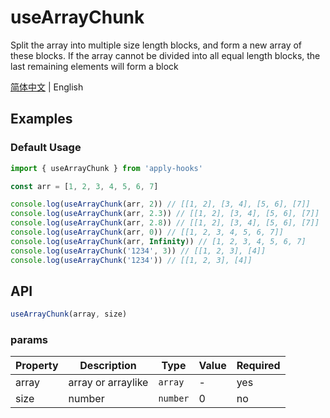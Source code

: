 # useArrayChunk

Split the array into multiple size length blocks, and form a new array of these blocks. If the array cannot be divided into all equal length blocks, the last remaining elements will form a block

[简体中文](https://github.com/a572251465/w-hooks/blob/main/packages/src/useArrayChunk/index.zh-CN.md) | English

## Examples

### Default Usage

```js
import { useArrayChunk } from 'apply-hooks'

const arr = [1, 2, 3, 4, 5, 6, 7]

console.log(useArrayChunk(arr, 2)) // [[1, 2], [3, 4], [5, 6], [7]]
console.log(useArrayChunk(arr, 2.3)) // [[1, 2], [3, 4], [5, 6], [7]]
console.log(useArrayChunk(arr, 2.8)) // [[1, 2], [3, 4], [5, 6], [7]]
console.log(useArrayChunk(arr, 0)) // [[1, 2, 3, 4, 5, 6, 7]]
console.log(useArrayChunk(arr, Infinity)) // [1, 2, 3, 4, 5, 6, 7]
console.log(useArrayChunk('1234', 3)) // [[1, 2, 3], [4]]
console.log(useArrayChunk('1234')) // [[1, 2, 3], [4]]
```

## API

```typescript
useArrayChunk(array, size)
```

### params

| Property | Description        | Type     | Value | Required |
| -------- | ------------------ | -------- | ----- | -------- |
| array    | array or arraylike | `array`  | -     | yes      |
| size     | number             | `number` | 0     | no       |
